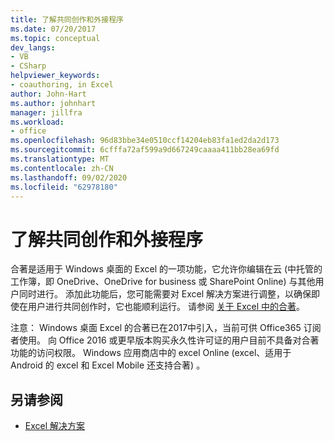 ```yaml
---
title: 了解共同创作和外接程序
ms.date: 07/20/2017
ms.topic: conceptual
dev_langs:
- VB
- CSharp
helpviewer_keywords:
- coauthoring, in Excel
author: John-Hart
ms.author: johnhart
manager: jillfra
ms.workload:
- office
ms.openlocfilehash: 96d83bbe34e0510ccf14204eb83fa1ed2da2d173
ms.sourcegitcommit: 6cfffa72af599a9d667249caaaa411bb28ea69fd
ms.translationtype: MT
ms.contentlocale: zh-CN
ms.lasthandoff: 09/02/2020
ms.locfileid: "62978180"
---
```

# <a name="understand-coauthoring-and-add-ins"></a>了解共同创作和外接程序

合著是适用于 Windows 桌面的 Excel 的一项功能，它允许你编辑在云 (中托管的工作簿，即 OneDrive、OneDrive for business 或 SharePoint Online) 与其他用户同时进行。 添加此功能后，您可能需要对 Excel 解决方案进行调整，以确保即使在用户进行共同创作时，它也能顺利运行。 请参阅 [关于 Excel 中的合著](/office/vba/excel/concepts/about-coauthoring-in-excel)。

注意： Windows 桌面 Excel 的合著已在2017中引入，当前可供 Office365 订阅者使用。 向 Office 2016 或更早版本购买永久性许可证的用户目前不具备对合著功能的访问权限。 Windows 应用商店中的 excel Online (excel、适用于 Android 的 excel 和 Excel Mobile 还支持合著) 。

## <a name="see-also"></a>另请参阅
- [Excel 解决方案](./excel-solutions.md)
